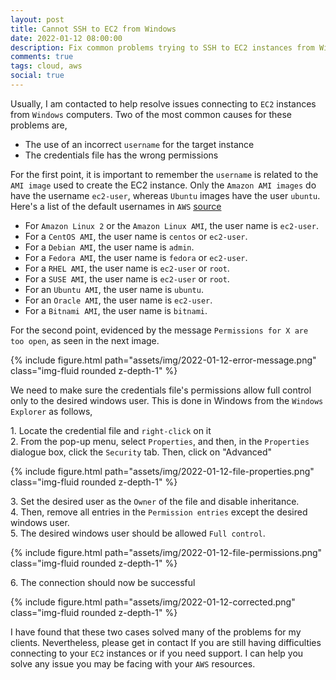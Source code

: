 ```yaml
---
layout: post
title: Cannot SSH to EC2 from Windows
date: 2022-01-12 08:00:00
description: Fix common problems trying to SSH to EC2 instances from Windows
comments: true
tags: cloud, aws
social: true
---
```


Usually, I am contacted to help resolve issues connecting to `EC2` instances from
`Windows` computers. Two of the most common causes for these problems are,
- The use of an incorrect `username` for the target instance
- The credentials file has the wrong permissions

For the first point, it is important to remember the `username` is related to the 
`AMI image` used to create the EC2 instance. Only the `Amazon AMI images` do 
have the username `ec2-user`, whereas `Ubuntu` images have the user `ubuntu`.
Here's a list of the default usernames in `AWS`
[source](https://docs.aws.amazon.com/AWSEC2/latest/UserGuide/TroubleshootingInstancesConnecting.html)

- For `Amazon Linux 2` or the `Amazon Linux AMI`, the user name is `ec2-user`.
- For a `CentOS AMI`, the user name is `centos` or `ec2-user`.
- For a `Debian AMI`, the user name is `admin`.
- For a `Fedora AMI`, the user name is `fedora` or `ec2-user`.
- For a `RHEL AMI`, the user name is `ec2-user` or `root`.
- For a `SUSE AMI`, the user name is `ec2-user` or `root`.
- For an `Ubuntu AMI`, the user name is `ubuntu`.
- For an `Oracle AMI`, the user name is `ec2-user`.
- For a `Bitnami AMI`, the user name is `bitnami`.

For the second point, evidenced by the message `Permissions for X are too open`,
as seen in the next image.

<div class="row mt-2 mb-2">
    <div class="col-sm">
        {% include figure.html path="assets/img/2022-01-12-error-message.png" class="img-fluid rounded z-depth-1" %}
    </div>
</div>

We need to make sure the credentials file's permissions allow full control only
to the desired windows user. This is done in Windows from the `Windows Explorer`
as follows,

1\. Locate the credential file and `right-click` on it  
2\. From the pop-up menu, select `Properties`, and then, in the `Properties`   
dialogue box, click the `Security` tab. Then, click on "Advanced"  

<div class="row mt-2 mb-2">
    <div class="col-sm">
        {% include figure.html path="assets/img/2022-01-12-file-properties.png" class="img-fluid rounded z-depth-1" %}
    </div>
</div>

3\. Set the desired user as the `Owner` of the file and disable inheritance.  
4\. Then, remove all entries in the `Permission entries` except the desired windows user.  
5\. The desired windows user should be allowed `Full control`.  

<div class="row mt-2 mb-2">
    <div class="col-sm">
        {% include figure.html path="assets/img/2022-01-12-file-permissions.png" class="img-fluid rounded z-depth-1" %}
    </div>
</div>

6\. The connection should now be successful  

<div class="row mt-2 mb-2">
    <div class="col-sm">
        {% include figure.html path="assets/img/2022-01-12-corrected.png" class="img-fluid rounded z-depth-1" %}
    </div>
</div>

I have found that these two cases solved many of the problems for my clients.
Nevertheless, please get in contact If you are still having difficulties 
connecting to your `EC2` instances or if you need support. I can help you solve
any issue you may be facing with your `AWS` resources.
